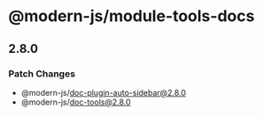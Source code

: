 # @modern-js/module-tools-docs

## 2.8.0

### Patch Changes

- @modern-js/doc-plugin-auto-sidebar@2.8.0
- @modern-js/doc-tools@2.8.0
